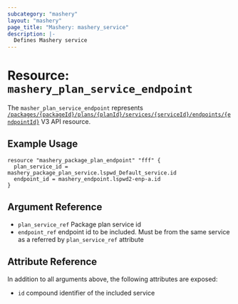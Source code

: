 ```yaml
---
subcategory: "mashery"
layout: "mashery"
page_title: "Mashery: mashery_service"
description: |-
  Defines Mashery service
---
```


# Resource: `mashery_plan_service_endpoint`

The `masher_plan_service_endpoint` represents [`/packages/{packageId}/plans/{planId}/services/{serviceId}/endpoints/{endpointId}`](https://developer.mashery.com/docs/read/mashery_api/30/resources/packages/plans/services/endpoints)
V3 API resource.

## Example Usage

```hcl
resource "mashery_package_plan_endpoint" "fff" {
  plan_service_id = mashery_package_plan_service.lspwd_Default_service.id
  endpoint_id = mashery_endpoint.lspwd2-enp-a.id
}
```

## Argument Reference

* `plan_service_ref` Package plan service id
* `endpoint_ref` endpoint id to be included. Must be from the same service as a referred by `plan_service_ref` attribute

## Attribute Reference

In addition to all arguments above, the following attributes are exposed:

* `id` compound identifier of the included service 